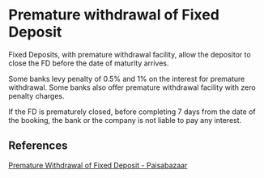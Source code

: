 # Premature withdrawal of Fixed Deposit

Fixed Deposits, with premature withdrawal facility, allow the depositor to close the FD before the date of maturity arrives.

Some banks levy penalty of 0.5% and 1% on the interest for premature withdrawal. Some banks also offer premature withdrawal facility with zero penalty charges.

If the FD is prematurely closed, before completing 7 days from the date of the booking, the bank or the company is not liable to pay any interest.

## References

[Premature Withdrawal of Fixed Deposit - Paisabazaar](https://www.paisabazaar.com/fixed-deposit/premature-withdrawal-of-fixed-deposit/)
